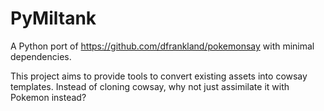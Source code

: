 # PyMiltank
A Python port of https://github.com/dfrankland/pokemonsay with minimal dependencies.

This project aims to provide tools to convert existing assets into cowsay templates. Instead of cloning cowsay, why not just assimilate it with Pokemon instead?